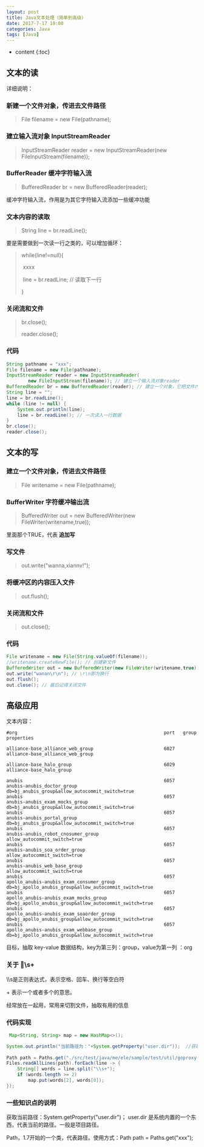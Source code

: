 ```yaml
---
layout: post
title: Java文本处理（简单到高级）
date: 2017-7-17 10:00
categories: Java
tags: [Java]
---
```


* content
{:toc}
## 文本的读

详细说明：

### 新建一个文件对象，传进去文件路径

> File filename = new File(pathname);  

### 建立输入流对象 InputStreamReader

> InputStreamReader reader = new InputStreamReader(new FileInputStream(filename));

### BufferReader 缓冲字符输入流

> BufferedReader br = new BufferedReader(reader);

缓冲字符输入流，作用是为其它字符输入流添加一些缓冲功能

### 文本内容的读取

> String line = br.readLine();

要是需要做到一次读一行之类的，可以增加循环：

> while(line!=null){
>
> ​	xxxx 
>
> ​	line = br.readLine;  // 读取下一行
>
> }

### 关闭流和文件

> br.close();
>
> reader.close();

### 代码

```java
String pathname = "xxx"; 
File filename = new File(pathname); 
InputStreamReader reader = new InputStreamReader(
        new FileInputStream(filename)); // 建立一个输入流对象reader
BufferedReader br = new BufferedReader(reader); // 建立一个对象，它把文件内容转成计算机能读懂的语言
String line = "";
line = br.readLine();
while (line != null) {
    System.out.println(line);
    line = br.readLine(); // 一次读入一行数据
}
br.close();
reader.close();
```

## 文本的写

### 建立一个文件对象，传进去文件路径

> File writename = new File(pathname);

### BufferWriter 字符缓冲输出流

> BufferedWriter out = new BufferedWriter(new FileWriter(writename,true));

里面那个TRUE，代表 **追加写**

### 写文件

> out.write("wanna,xiannv!");

### 将缓冲区的内容压入文件

> out.flush();

### 关闭流和文件

> out.close();

### 代码

```java
File writename = new File(String.valueOf(filename)); 
//writename.createNewFile(); // 创建新文件
BufferedWriter out = new BufferedWriter(new FileWriter(writename,true));
out.write("wanan\r\n"); // \r\n即为换行
out.flush(); 
out.close(); // 最后记得关闭文件
```

## 高级应用

文本内容：

```
#org                                                      port   group                                                           properties

alliance-base_alliance_web_group                          6027   alliance-base_alliance_web_group

alliance-base_halo_group                                  6029   alliance-base_halo_group

anubis                                                    6057   anubis-anubis_doctor_group                                      db=bj_anubis_group&allow_autocommit_switch=true
anubis                                                    6057   anubis-anubis_exam_mocks_group                                  db=bj_anubis_group&allow_autocommit_switch=true
anubis                                                    6057   anubis-anubis_portal_group                                      db=bj_anubis_group&allow_autocommit_switch=true
anubis                                                    6057   anubis-anubis_robot_cnosumer_group                              allow_autocommit_switch=true
anubis                                                    6057   anubis-anubis_soa_order_group                                   allow_autocommit_switch=true
anubis                                                    6057   anubis-anubis_web_base_group                                    allow_autocommit_switch=true
anubis                                                    6057   apollo_anubis-anubis_exam_consumer_group                        db=bj_apollo_anubis_group&allow_autocommit_switch=true
anubis                                                    6057   apollo_anubis-anubis_exam_mocks_group                           db=bj_apollo_anubis_group&allow_autocommit_switch=true
anubis                                                    6057   apollo_anubis-anubis_exam_soaorder_group                        db=bj_apollo_anubis_group&allow_autocommit_switch=true
anubis                                                    6057   apollo_anubis-anubis_exam_webbase_group                         db=bj_apollo_anubis_group&allow_autocommit_switch=true
```

目标，抽取 key-value 数据结构，key为第三列：group，value为第一列 ：org

### 关于 \\\s+

\\\s是正则表达式，表示空格、回车、换行等空白符

\+ 表示一个或者多个的意思。

经常放在一起用，常用来切割文件，抽取有用的信息

### 代码实现

```java
 Map<String, String> map = new HashMap<>();

System.out.println("当前路径为："+System.getProperty("user.dir"));  //获取当前路径
 
Path path = Paths.get("./src/test/java/me/ele/sample/test/util/goproxy-front-port.cfg");
Files.readAllLines(path).forEach(line -> {
    String[] words = line.split("\\s+");
    if (words.length >= 2)
        map.put(words[2], words[0]);
});

```

### 一些知识点的说明

获取当前路径：System.getProperty("user.dir")；  user.dir 是系统内置的一个东西，代表当前的路径。一般是项目路径。

Path，1.7开始的一个类，代表路径。使用方式：Path  path = Paths.get("xxx");